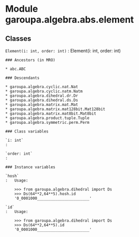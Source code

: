 Module garoupa.algebra.abs.element
==================================

Classes
-------

`Element(i: int, order: int)`
:   Element(i: int, order: int)

    ### Ancestors (in MRO)

    * abc.ABC

    ### Descendants

    * garoupa.algebra.cyclic.nat.Nat
    * garoupa.algebra.cyclic.natm.Natm
    * garoupa.algebra.dihedral.dr.Dr
    * garoupa.algebra.dihedral.ds.Ds
    * garoupa.algebra.matrix.mat.Mat
    * garoupa.algebra.matrix.mat128bit.Mat128bit
    * garoupa.algebra.matrix.mat8bit.Mat8bit
    * garoupa.algebra.product.tuple.Tuple
    * garoupa.algebra.symmetric.perm.Perm

    ### Class variables

    `i: int`
    :

    `order: int`
    :

    ### Instance variables

    `hosh`
    :   Usage:
        
        >>> from garoupa.algebra.dihedral import Ds
        >>> Ds(64**2,64**5).hosh.id
        '0_0001000_______________________'

    `id`
    :   Usage:
        
        >>> from garoupa.algebra.dihedral import Ds
        >>> Ds(64**2,64**5).id
        '0_0001000_______________________'